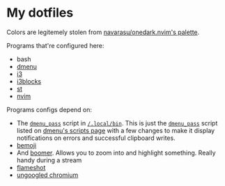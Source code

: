 # My dotfiles

Colors are legitemely stolen from [navarasu/onedark.nvim's palette][palette].

Programs that're configured here:
- bash
- [dmenu][dmenu]
- [i3][i3]
- [i3blocks][i3blocks]
- [st][st]
- [nvim][nvim]

Programs configs depend on:
- The [`dmenu_pass`](/.local/bin/dmenu_pass) script in
  [`/.local/bin`](/.local/bin). This is just the [`dmenu_pass`][dmenu-pass]
  script listed on [dmenu's scripts page][dmenu-scripts] with a few changes to
  make it display notifications on errors and successful clipboard writes.
- [bemoji][bemoji]
- And [boomer][boomer]. Allows you to zoom into and highlight something. Really
  handy during a stream
- [flameshot][flameshot]
- [ungoogled chromium][chromium]

[palette]: https://github.com/navarasu/onedark.nvim/blob/master/lua/onedark/palette.lua#L142-L169

[dmenu]: https://tools.suckless.org/dmenu/
[i3]: https://i3wm.org/
[i3blocks]: https://github.com/vivien/i3blocks
[st]: https://st.suckless.org/
[nvim]: https://neovim.io/

[dmenu-pass]: https://efe.kim/files/scripts/dmenu_pass
[dmenu-scripts]: https://tools.suckless.org/dmenu/scripts/
[bemoji]: https://github.com/marty-oehme/bemoji
[boomer]: https://github.com/tsoding/boomer
[flameshot]: https://flameshot.org/
[chromium]: https://ungoogled-software.github.io/ungoogled-chromium-binaries/
